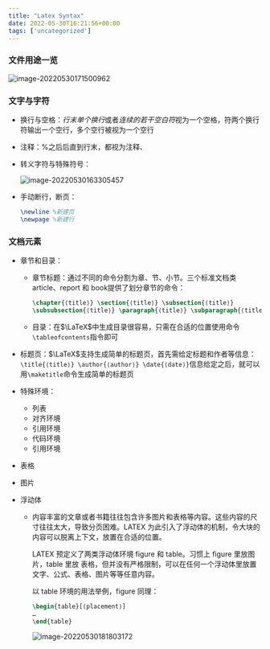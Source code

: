 ```yaml
---
title: "Latex Syntax"
date: 2022-05-30T16:21:56+00:00
tags: ['uncategorized']
---
```

### 文件用途一览

![image-20220530171500962](https://s2.loli.net/2022/05/30/kBfx8MWZbC7Kinv.png)

### 文字与字符

- 换行与空格：*行末单个换行*或者*连续的若干空白符*视为一个空格，符两个换行符输出一个空行，多个空行被视为一个空行

- 注释：%之后后直到行末，都视为注释、

- 转义字符与特殊符号：

  ![image-20220530163305457](https://s2.loli.net/2022/05/30/Ej3eNwDnkCRhoPU.png)

- 手动断行，断页：

  ```latex
  \newline %新建页
  \newpage %新建行
  ```

### 文档元素

- 章节和目录：

  - 章节标题：通过不同的命令分割为章、节、小节。三个标准文档类 article、report 和 book提供了划分章节的命令：

    ```latex
    \chapter{⟨title⟩} \section{⟨title⟩} \subsection{⟨title⟩}
    \subsubsection{⟨title⟩} \paragraph{⟨title⟩} \subparagraph{⟨title⟩}
    ```

  - 目录：在$\LaTeX$中生成目录很容易，只需在合适的位置使用命令`\tableofcontents`指令即可

-  标题页：$\LaTeX$支持生成简单的标题页，首先需给定标题和作者等信息：`\title{⟨title⟩} \author{⟨author⟩} \date{⟨date⟩}`信息给定之后，就可以用`\maketitle`命令生成简单的标题页

- 特殊环境：

  - 列表
  - 对齐环境
  - 引用环境
  - 代码环境
  - 引用环境

- 表格

- 图片

- 浮动体

  - 内容丰富的文章或者书籍往往包含许多图片和表格等内容。这些内容的尺寸往往太大，导致分页困难。LATEX 为此引入了浮动体的机制，令大块的内容可以脱离上下文，放置在合适的位置。

    LATEX 预定义了两类浮动体环境 figure 和 table。习惯上 figure 里放图片，table 里放 表格，但并没有严格限制，可以在任何一个浮动体里放置文字、公式、表格、图片等等任意内容。

    以 table 环境的用法举例，figure 同理：

    ```latex
    \begin{table}[⟨placement⟩]
    …
    \end{table}
    ```

    ![image-20220530181803172](https://s2.loli.net/2022/05/30/M6BUNgfbZwDFvjW.png)
